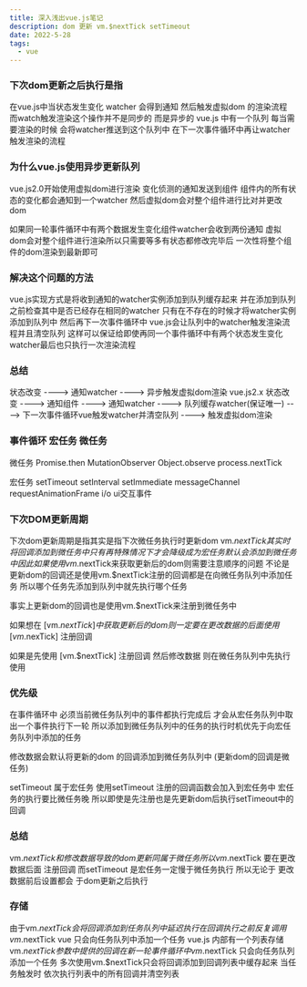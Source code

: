 ```yaml
---
title: 深入浅出vue.js笔记
description: dom 更新 vm.$nextTick setTimeout
date: 2022-5-28
tags:
  - vue
---
```

### 下次dom更新之后执行是指

在vue.js中当状态发生变化 watcher 会得到通知 然后触发虚拟dom 的渲染流程
而watch触发渲染这个操作并不是同步的 而是异步的
vue.js 中有一个队列 每当需要渲染的时候 会将watcher推送到这个队列中
在下一次事件循环中再让watcher触发渲染的流程

### 为什么vue.js使用异步更新队列
vue.js2.0开始使用虚拟dom进行渲染
变化侦测的通知发送到组件
组件内的所有状态的变化都会通知到一个watcher
然后虚拟dom会对整个组件进行比对并更改dom

如果同一轮事件循环中有两个数据发生变化组件watcher会收到两份通知
虚拟dom会对整个组件进行渲染所以只需要等多有状态都修改完毕后
一次性将整个组件的dom渲染到最新即可

### 解决这个问题的方法
vue.js实现方式是将收到通知的watcher实例添加到队列缓存起来
并在添加到队列之前检查其中是否已经存在相同的watcher
只有在不存在的时候才将watcher实例添加到队列中
然后再下一次事件循环中
vue.js会让队列中的watcher触发渲染流程并且清空队列
这样可以保证给即使再同一个事件循环中有两个状态发生变化watcher最后也只执行一次渲染流程

### 总结

状态改变 ----> 通知watcher ----> 异步触发虚拟dom渲染
vue.js2.x 状态改变 ----> 通知组件 ----> 通知watcher ----> 队列缓存watcher(保证唯一) ----> 下一次事件循环vue触发watcher并清空队列 ----> 触发虚拟dom渲染

### 事件循环 宏任务 微任务
微任务
Promise.then
MutationObserver
Object.observe
process.nextTick

宏任务
setTimeout
setInterval
setImmediate
messageChannel
requestAnimationFrame
i/o
ui交互事件

### 下次DOM更新周期
下次dom更新周期是指其实是指下次微任务执行时更新dom
vm.$nextTick 其实时将回调添加到微任务中 只有再特殊情况下才会降级成为宏任务
默认会添加到微任务中
因此如果使用vm.$nextTick来获取更新后的dom则需要注意顺序的问题
不论是更新dom的回调还是使用vm.$nextTick注册的回调都是在向微任务队列中添加任务
所以哪个任务先添加到队列中就先执行哪个任务

事实上更新dom的回调也是使用vm.$nextTick来注册到微任务中

如果想在 [vm.$nextTick] 中获取更新后的dom  则一定要在更改数据的后面使用[vm.$nexTick] 注册回调


如果是先使用 [vm.$nextTick] 注册回调 然后修改数据 则在微任务队列中先执行使用

### 优先级 
在事件循环中 必须当前微任务队列中的事件都执行完成后
才会从宏任务队列中取出一个事件执行下一轮
所以添加到微任务队列中的任务的执行时机优先于向宏任务队列中添加的任务

修改数据会默认将更新的dom 的回调添加到微任务队列中
(更新dom的回调是微任务)

setTimeout 属于宏任务 使用setTimeout 注册的回调函数会加入到宏任务中 
宏任务的执行要比微任务晚
所以即使是先注册也是先更新dom后执行setTimeout中的回调


### 总结
vm.$nextTick 和 修改数据导致的dom更新同属于 微任务 所以vm.$nextTick 要在更改数据后面 注册回调
而setTimeout 是宏任务一定慢于微任务执行 所以无论于 更改数据前后设置都会 于dom更新之后执行


### 存储
由于vm.$nextTick 会将回调添加到任务队列中延迟执行 
在回调执行之前反复调用vm.$nextTick vue 只会向任务队列中添加一个任务
vue.js 内部有一个列表存储vm.$nextTick 参数中提供的回调
在新一轮事件循环中 vm.$nextTick 只会向任务队列添加一个任务
多次使用vm.$nextTick只会将回调添加到回调列表中缓存起来
当任务触发时 依次执行列表中的所有回调并清空列表